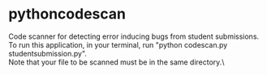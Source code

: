 # pythoncodescan


Code scanner for detecting error inducing bugs from student submissions.\
To run this application, in your terminal, run "python codescan.py studentsubmission.py".\
Note that your file to be scanned must be in the same directory.\
